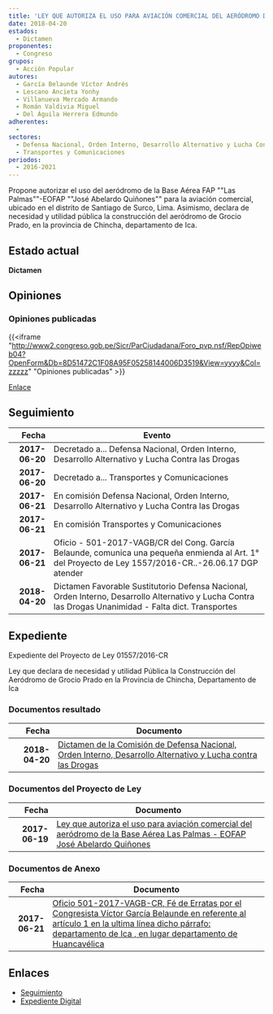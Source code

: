 ```yaml
---
title: 'LEY QUE AUTORIZA EL USO PARA AVIACIÓN COMERCIAL DEL AERÓDROMO DE LA BASE ÁREA "LAS PALMAS"-EOFAP "JOSÉ ABELARDO QUIÑONES"'
date: 2018-04-20
estados: 
  - Dictamen
proponentes: 
  - Congreso
grupos: 
  - Acción Popular
autores: 
  - García Belaunde Víctor Andrés
  - Lescano Ancieta Yonhy
  - Villanueva Mercado Armando
  - Román Valdivia Miguel
  - Del Águila Herrera Edmundo
adherentes: 
  - 
sectores: 
  - Defensa Nacional, Orden Interno, Desarrollo Alternativo y Lucha Contra las Drogas
  - Transportes y Comunicaciones
periodos: 
  - 2016-2021
---
```


Propone autorizar el uso del aeródromo de la Base Aérea FAP ""Las Palmas""-EOFAP ""José Abelardo Quiñones"" para la aviación comercial, ubicado en el distrito de Santiago de Surco, Lima. Asimismo, declara de necesidad y utilidad pública la construcción del aeródromo de Grocio Prado, en la provincia de Chincha, departamento de Ica.


## Estado actual

**Dictamen**

## Opiniones

### Opiniones publicadas

{{<iframe "http://www2.congreso.gob.pe/Sicr/ParCiudadana/Foro_pvp.nsf/RepOpiweb04?OpenForm&Db=8D51472C1F08A95F05258144006D3519&View=yyyy&Col=zzzzz" "Opiniones publicadas" >}}

[Enlace](http://www2.congreso.gob.pe/Sicr/ParCiudadana/Foro_pvp.nsf/RepOpiweb04?OpenForm&Db=8D51472C1F08A95F05258144006D3519&View=yyyy&Col=zzzzz)

## Seguimiento

| Fecha | Evento |
|------:|--------|
| **2017-06-20** | Decretado a... Defensa Nacional, Orden Interno, Desarrollo Alternativo y Lucha Contra las Drogas|
| **2017-06-20** | Decretado a... Transportes y Comunicaciones|
| **2017-06-21** | En comisión Defensa Nacional, Orden Interno, Desarrollo Alternativo y Lucha Contra las Drogas|
| **2017-06-21** | En comisión Transportes y Comunicaciones|
| **2017-06-21** | Oficio - 501-2017-VAGB/CR del Cong. García Belaunde, comunica una pequeña enmienda al Art. 1° del Proyecto de Ley 1557/2016-CR..-26.06.17 DGP atender|
| **2018-04-20** | Dictamen Favorable Sustitutorio Defensa Nacional, Orden Interno, Desarrollo Alternativo y Lucha Contra las Drogas Unanimidad - Falta dict. Transportes|


## Expediente

Expediente del Proyecto de Ley 01557/2016-CR

Ley que declara de necesidad y utilidad Pública la Construcción del Aeródromo de Grocio Prado en la Provincia de Chincha, Departamento de Ica


### Documentos resultado

| Fecha | Documento |
|------:|--------|
| **2018-04-20** | [Dictamen de la Comisión de Defensa Nacional, Orden Interno, Desarrollo Alternativo y Lucha contra las Drogas](http://www.leyes.congreso.gob.pe/Documentos/2016_2021/Dictamenes/Proyectos_de_Ley/01557DC07MAY20180420.pdf) |

### Documentos del Proyecto de Ley

| Fecha | Documento |
|------:|--------|
| **2017-06-19** | [Ley que autoriza el uso para aviación comercial del aeródromo de la Base Aérea Las Palmas - EOFAP José Abelardo Quiñones](http://www.leyes.congreso.gob.pe/Documentos/2016_2021/Proyectos_de_Ley_y_de_Resoluciones_Legislativas/PL0155720170619..pdf) |

### Documentos de Anexo

| Fecha | Documento |
|------:|--------|
| **2017-06-21** | [Oficio 501-2017-VAGB-CR, Fé de Erratas por el Congresista Víctor García Belaunde en referente al artículo 1 en la ultima línea dicho párrafo: departamento de Ica , en lugar departamento de Huancavélica](http://www.leyes.congreso.gob.pe/Documentos/2016_2021/Oficios/Congresistas/OFICIO-501-2017-VAGB-CR.pdf) |

## Enlaces 

- [Seguimiento](http://www2.congreso.gob.pe/Sicr/TraDocEstProc/CLProLey2016.nsf/f7fff46988ca05b1052578e100829cc7/86b92e7f622a4e490525814400742270?OpenDocument)
- [Expediente Digital](http://www2.congreso.gob.pehttp://www2.congreso.gob.pe/Sicr/TraDocEstProc/CLProLey2016.nsf/f7fff46988ca05b1052578e100829cc7/86b92e7f622a4e490525814400742270?OpenDocument&Click=05257FB7005EB655.eb71d0cf91d8294e05256cdf006b5706/$Body/0.1C6C)
